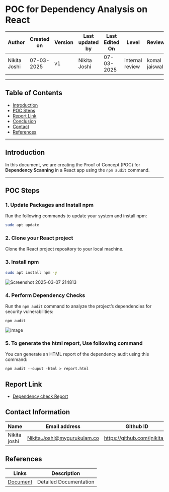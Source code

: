 # POC for Dependency Analysis on React

| **Author** | **Created on** | **Version** | **Last updated by**|**Last Edited On**|**Level** |**Reviewer** |
|------------|---------------------------|-------------|----------------|-----|-------------|-------------|
| Nikita Joshi|  07-03-2025           | v1         | Nikita Joshi    |07-03-2025    |  internal review | komal jaiswal | 

---

## Table of Contents
- [Introduction](#introduction)
- [POC Steps](#poc-steps)
- [Report Link](#report-link)
- [Conclusion](#conclusion)
- [Contact](#contact)
- [References](#references)

---

## Introduction

In this document, we are creating the Proof of Concept (POC) for **Dependency Scanning** in a React app using the `npm audit` command.

---

## POC Steps

### 1. Update Packages and Install npm

Run the following commands to update your system and install npm:

```bash
sudo apt update
```


### 2. Clone your React project
Clone the React project repository to your local machine.
### 3. Install npm
``` bash
sudo apt install npm -y
```
![Screenshot 2025-03-07 214813](https://github.com/user-attachments/assets/279db0df-e701-4e87-8327-632d047370ce)

### 4. Perform Dependency Checks
Run the ```npm audit``` command to analyze the project’s dependencies for security vulnerabilities:
 ```
npm audit
```
![image](https://github.com/user-attachments/assets/ca29ae81-92ed-4d8e-8774-4a80af08421f)


### 5. To generate the html report, Use following command
You can generate an HTML report of the dependency audit using this command:
```
npm audit --ouput -html > report.html
```


## Report Link

- [Dependency check Report]()  





## Contact Information 


| **Name** | **Email address**            | **Github ID**
|----------|-------------------------------|-------------------|
| Nikita joshi    | Nikita.Joshi@mygurukulam.co    | https://github.com/jnikita19  |


## References


| **Links**                                           | **Description**         |
|-----------------------------------------------------|-------------------------|
| [Document]()  |  Detailed Documentation |

